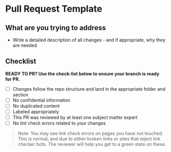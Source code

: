 # Pull Request Template

## What are you trying to address

- Write a detailed description of all changes - and if appropriate, why they are needed

## Checklist

**READY TO PR? Use the check-list below to ensure your branch is ready for PR.**

- [ ] Changes follow the repo structure and land in the appropriate folder and section
- [ ] No confidential information
- [ ] No duplicated content
- [ ] Labeled appropriately
- [ ] This PR was reviewed by at least one subject matter expert
- [ ] No lint check errors related to your changes

> Note: You may see link check errors on pages you have not touched. This is normal, and due to either broken links or sites that reject link checker bots. The reviewer will help you get to a green state on these.